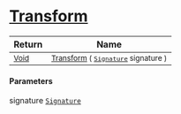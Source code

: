 # [Transform](./ImageGenerator-100663679.md)



| Return | Name | 
| --- | --- | 
| <sub>[Void](https://docs.microsoft.com/en-us/dotnet/api/System.Void)</sub>| <sub>[Transform](./ImageGenerator-100663679.md) ( [`Signature`](./../../Signature.md) signature )</sub>| <br>


#### Parameters
 signature  [`Signature`](./../../Signature.md)